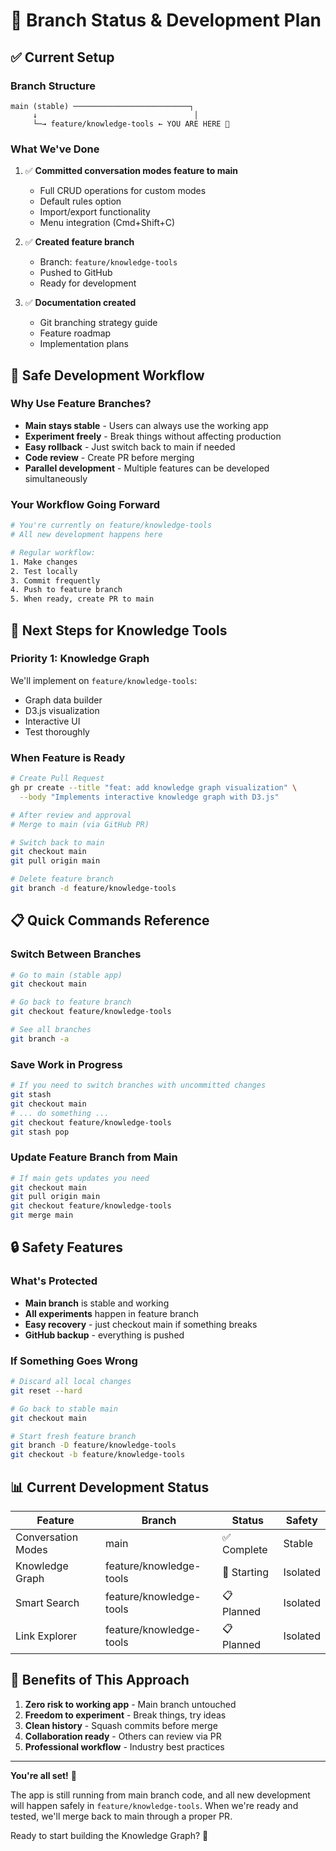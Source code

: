 # 🌳 Branch Status & Development Plan

## ✅ Current Setup

### Branch Structure
```
main (stable) ──────────────────────────┐
     ↓                                   │
     └─→ feature/knowledge-tools ← YOU ARE HERE 🎯
```

### What We've Done
1. ✅ **Committed conversation modes feature to main**
   - Full CRUD operations for custom modes
   - Default rules option
   - Import/export functionality
   - Menu integration (Cmd+Shift+C)

2. ✅ **Created feature branch**
   - Branch: `feature/knowledge-tools`
   - Pushed to GitHub
   - Ready for development

3. ✅ **Documentation created**
   - Git branching strategy guide
   - Feature roadmap
   - Implementation plans

## 🚀 Safe Development Workflow

### Why Use Feature Branches?
- **Main stays stable** - Users can always use the working app
- **Experiment freely** - Break things without affecting production
- **Easy rollback** - Just switch back to main if needed
- **Code review** - Create PR before merging
- **Parallel development** - Multiple features can be developed simultaneously

### Your Workflow Going Forward

```bash
# You're currently on feature/knowledge-tools
# All new development happens here

# Regular workflow:
1. Make changes
2. Test locally
3. Commit frequently
4. Push to feature branch
5. When ready, create PR to main
```

## 🎯 Next Steps for Knowledge Tools

### Priority 1: Knowledge Graph
We'll implement on `feature/knowledge-tools`:
- Graph data builder
- D3.js visualization
- Interactive UI
- Test thoroughly

### When Feature is Ready
```bash
# Create Pull Request
gh pr create --title "feat: add knowledge graph visualization" \
  --body "Implements interactive knowledge graph with D3.js"

# After review and approval
# Merge to main (via GitHub PR)

# Switch back to main
git checkout main
git pull origin main

# Delete feature branch
git branch -d feature/knowledge-tools
```

## 📋 Quick Commands Reference

### Switch Between Branches
```bash
# Go to main (stable app)
git checkout main

# Go back to feature branch
git checkout feature/knowledge-tools

# See all branches
git branch -a
```

### Save Work in Progress
```bash
# If you need to switch branches with uncommitted changes
git stash
git checkout main
# ... do something ...
git checkout feature/knowledge-tools
git stash pop
```

### Update Feature Branch from Main
```bash
# If main gets updates you need
git checkout main
git pull origin main
git checkout feature/knowledge-tools
git merge main
```

## 🔒 Safety Features

### What's Protected
- **Main branch** is stable and working
- **All experiments** happen in feature branch
- **Easy recovery** - just checkout main if something breaks
- **GitHub backup** - everything is pushed

### If Something Goes Wrong
```bash
# Discard all local changes
git reset --hard

# Go back to stable main
git checkout main

# Start fresh feature branch
git branch -D feature/knowledge-tools
git checkout -b feature/knowledge-tools
```

## 📊 Current Development Status

| Feature | Branch | Status | Safety |
|---------|---------|---------|---------|
| Conversation Modes | main | ✅ Complete | Stable |
| Knowledge Graph | feature/knowledge-tools | 🚧 Starting | Isolated |
| Smart Search | feature/knowledge-tools | 📋 Planned | Isolated |
| Link Explorer | feature/knowledge-tools | 📋 Planned | Isolated |

## 🎉 Benefits of This Approach

1. **Zero risk to working app** - Main branch untouched
2. **Freedom to experiment** - Break things, try ideas
3. **Clean history** - Squash commits before merge
4. **Collaboration ready** - Others can review via PR
5. **Professional workflow** - Industry best practices

---

**You're all set!** 🚀 

The app is still running from main branch code, and all new development will happen safely in `feature/knowledge-tools`. When we're ready and tested, we'll merge back to main through a proper PR.

Ready to start building the Knowledge Graph? 🧠